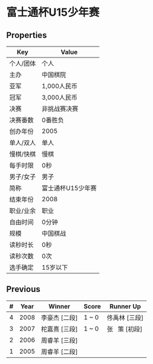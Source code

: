 # 富士通杯U15少年赛

## Properties

| Key | Value |
| --- | ----- |
| 个人/团体 | 个人 |
| 主办 | 中国棋院 |
| 亚军 | 1,000人民币 |
| 冠军 | 3,000人民币 |
| 决赛 | 非挑战赛决赛 |
| 决赛番数 | 0番胜负 |
| 创办年份 | 2005 |
| 单人/双人 | 单人 |
| 慢棋/快棋 | 慢棋 |
| 每手时限 | 0秒 |
| 男子/女子 | 男子 |
| 简称 | 富士通杯U15少年赛 |
| 结束年份 | 2008 |
| 职业/业余 | 职业 |
| 自由时间 | 0分钟 |
| 规模 | 中国棋战 |
| 读秒时长 | 0秒 |
| 读秒次数 | 0次 |
| 选手确定 | 15岁以下 |

## Previous

| # | Year | Winner | Score | Runner Up |
| --- | --- | --- | --- | --- |
| 4 | 2008 | 李豪杰 [二段] | 1 ~ 0 | 佟禹林 [三段] |
| 3 | 2007 | 柁嘉熹 [三段] | 1 ~ 0 | 张   策 [初段] |
| 2 | 2006 | 周睿羊 [三段] |  |  |
| 1 | 2005 | 周睿羊 [二段] |  |  |

